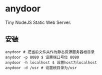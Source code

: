 # anydoor
Tiny NodeJS Static Web Server.

## 安装
```
anydoor # 把当前文件夹作为静态资源服务器根目录
anydoor -p 8080 $ 设置端口号位 8080
anydoor -h localhost $ 设置host为localhost
anydoor -d /usr # 设置根目录为/usr
```

